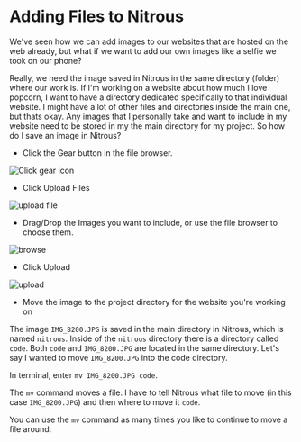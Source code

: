 # Adding Files to Nitrous

We've seen how we can add images to our websites that are hosted on the web already, but what if we want to add our own images like a selfie we took on our phone? 

Really, we need the image saved in Nitrous in the same directory (folder) where our work is. If I'm working on a website about how much I love popcorn, I want to have a directory dedicated specifically to that individual website. I might have a lot of other files and directories inside the main one, but thats okay. Any images that I personally take and want to include in my website need to be stored in my the main directory for my project. So how do I save an image in Nitrous?


+ Click the Gear button in the file browser.

<img src="https://s3.amazonaws.com/after-school-assets/nitrous-add-image.png" alt="Click gear icon">

+ Click Upload Files

<img src="https://s3.amazonaws.com/after-school-assets/nitrous-add-image-upload-file.png" alt="upload file">

+ Drag/Drop the Images you want to include, or use the file browser to choose them.

<img src="https://s3.amazonaws.com/after-school-assets/nitrous-add-image-browse.png" alt="browse">

+ Click Upload

<img src="https://s3.amazonaws.com/after-school-assets/nitrous-add-image-upload.png" alt="upload">

+ Move the image to the project directory for the website you're working on

The image `IMG_8200.JPG` is saved in the main directory in Nitrous, which is named `nitrous`. Inside of the `nitrous` directory there is a directory called `code`. Both `code` and `IMG_8200.JPG` are located in the same directory. Let's say I wanted to move `IMG_8200.JPG` into the code directory.

In terminal, enter `mv IMG_8200.JPG code`. 

The `mv` command moves a file. I have to tell Nitrous what file to move (in this case `IMG_8200.JPG`) and then where to move it `code`. 

You can use the `mv` command as many times you like to continue to move a file around.
